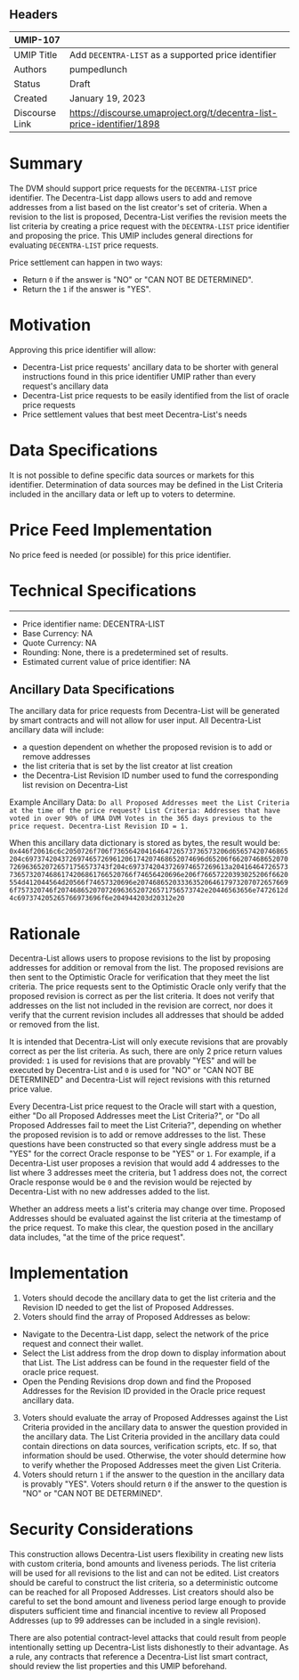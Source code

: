 ## Headers

| UMIP-107                |                                                               |
| ------------------- | ------------------------------------------------------------- |
| UMIP Title          | Add `DECENTRA-LIST` as a supported price identifier |
| Authors             | pumpedlunch                                                     |
| Status              | Draft                                                         |
| Created             | January 19, 2023                                            |
| Discourse Link   |  https://discourse.umaproject.org/t/decentra-list-price-identifier/1898 |

# Summary 

The DVM should support price requests for the `DECENTRA-LIST` price identifier. The Decentra-List dapp allows users to add and remove addresses from a list based on the list creator's set of criteria. When a revision to the list is proposed, Decentra-List verifies the revision meets the list criteria by creating a price request with the `DECENTRA-LIST` price identifier and proposing the price. This UMIP includes general directions for evaluating `DECENTRA-LIST` price requests. 

Price settlement can happen in two ways:
- Return `0` if the answer is "NO" or "CAN NOT BE DETERMINED".
- Return the `1` if the answer is "YES".

# Motivation

Approving this price identifier will allow:
- Decentra-List price requests' ancillary data to be shorter with general instructions found in this price identifier UMIP rather than every request's ancillary data
- Decentra-List price requests to be easily identified from the list of oracle price requests
- Price settlement values that best meet Decentra-List's needs 

# Data Specifications 

It is not possible to define specific data sources or markets for this identifier. Determination of data sources may be defined in the List Criteria included in the ancillary data or left up to voters to determine.

# Price Feed Implementation

No price feed is needed (or possible) for this price identifier.

# Technical Specifications

-----------------------------------------
- Price identifier name: DECENTRA-LIST
- Base Currency: NA
- Quote Currency: NA
- Rounding: None, there is a predetermined set of results.
- Estimated current value of price identifier: NA


## Ancillary Data Specifications

The ancillary data for price requests from Decentra-List will be generated by smart contracts and will not allow for user input. All Decentra-List ancillary data will include:
- a question dependent on whether the proposed revision is to add or remove addresses
- the list criteria that is set by the list creator at list creation 
- the Decentra-List Revision ID number used to fund the corresponding list revision on Decentra-List

Example Ancillary Data:
`Do all Proposed Addresses meet the List Criteria at the time of the price request? List Criteria: Addresses that have voted in over 90% of UMA DVM Votes in the 365 days previous to the price request. Decentra-List Revision ID = 1.`

When this ancillary data dictionary is stored as bytes, the result would be: `0x446f20616c6c2050726f706f73656420416464726573736573206d65657420746865204c697374204372697465726961206174207468652074696d65206f662074686520707269636520726571756573743f204c6973742043726974657269613a204164647265737365732074686174206861766520766f74656420696e206f76657220393025206f6620554d412044564d20566f74657320696e207468652033363520646179732070726576696f757320746f2074686520707269636520726571756573742e20446563656e7472612d4c697374205265766973696f6e204944203d20312e20`

# Rationale

Decentra-List allows users to propose revisions to the list by proposing addresses for addition or removal from the list. The proposed revisions are then sent to the Optimistic Oracle for verification that they meet the list criteria. The price requests sent to the Optimistic Oracle only verify that the proposed revision is correct as per the list criteria. It does not verify that addresses on the list not included in the revision are correct, nor does it verify that the current revision includes all addresses that should be added or removed from the list.

It is intended that Decentra-List will only execute revisions that are provably correct as per the list criteria. As such, there are only 2 price return values provided: `1` is used for revisions that are provably "YES" and will be executed by Decentra-List and `0` is used for "NO" or "CAN NOT BE DETERMINED" and Decentra-List will reject revisions with this returned price value.

Every Decentra-List price request to the Oracle will start with a question, either "Do all Proposed Addresses meet the List Criteria?", or "Do all Proposed Addresses fail to meet the List Criteria?", depending on whether the proposed revision is to add or remove addresses to the list. These questions have been constructed so that every single address must be a "YES" for the correct Oracle response to be "YES" or `1`. For example, if a Decentra-List user proposes a revision that would add 4 addresses to the list where 3 addresses meet the criteria, but 1 address does not, the correct Oracle response would be `0` and the revision would be rejected by Decentra-List with no new addresses added to the list.

Whether an address meets a list's criteria may change over time. Proposed Addresses should be evaluated against the list criteria at the timestamp of the price request. To make this clear, the question posed in the ancillary data includes, "at the time of the price request".

# Implementation

1. Voters should decode the ancillary data to get the list criteria and the Revision ID needed to get the list of Proposed Addresses.
2. Voters should find the array of Proposed Addresses as below:
  - Navigate to the Decentra-List dapp, select the network of the price request and connect their wallet.
  - Select the List address from the drop down to display information about that List. The List address can be found in the requester field of the oracle price request.
  - Open the Pending Revisions drop down and find the Proposed Addresses for the Revision ID provided in the Oracle price request ancillary data.
3. Voters should evaluate the array of Proposed Addresses against the List Criteria provided in the ancillary data to answer the question provided in the ancillary data. The List Criteria provided in the ancillary data could contain directions on data sources, verification scripts, etc. If so, that information should be used. Otherwise, the voter should determine how to verify whether the Proposed Addresses meet the given List Criteria.
4. Voters should return `1` if the answer to the question in the ancillary data is provably "YES". Voters should return `0` if the answer to the question is "NO" or "CAN NOT BE DETERMINED".

# Security Considerations

This construction allows Decentra-List users flexibility in creating new lists with custom criteria, bond amounts and liveness periods. The list criteria will be used for all revisions to the list and can not be edited. List creators should be careful to construct the list criteria, so a deterministic outcome can be reached for all Proposed Addresses. List creators should also be careful to set the bond amount and liveness period large enough to provide disputers sufficient time and financial incentive to review all Proposed Addresses (up to 99 addresses can be included in a single revision).  

There are also potential contract-level attacks that could result from people intentionally setting up Decentra-List lists dishonestly to their advantage. As a rule, any contracts that reference a Decentra-List list smart contract, should review the list properties and this UMIP beforehand. 
